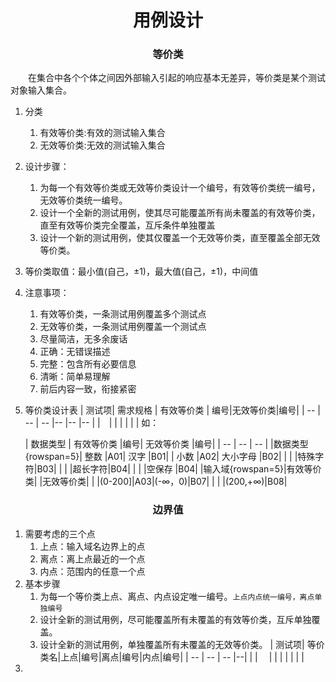 <style>
h1,h3{
    text-align:center
}
</style>

# 用例设计
### 等价类
&emsp;&emsp;在集合中各个个体之间因外部输入引起的响应基本无差异，等价类是某个测试对象输入集合。
1. 分类
    1. 有效等价类:有效的测试输入集合
    2. 无效等价类:无效的测试输入集合
2. 设计步骤：
    1. 为每一个有效等价类或无效等价类设计一个编号，有效等价类统一编号，无效等价类统一编号。
    2. 设计一个全新的测试用例，使其尽可能覆盖所有尚未覆盖的有效等价类，直至有效等价类完全覆盖，互斥条件单独覆盖
    3. 设计一个新的测试用例，使其仅覆盖一个无效等价类，直至覆盖全部无效等价类。
3. 等价类取值：最小值(自己，±1)，最大值(自己，±1)，中间值
4. 注意事项：
    1. 有效等价类，一条测试用例覆盖多个测试点
    2. 无效等价类，一条测试用例覆盖一个测试点
    3. 尽量简洁，无多余废话
    4. 正确：无错误描述
    5. 完整：包含所有必要信息
    6. 清晰：简单易理解
    7. 前后内容一致，衔接紧密
5. 等价类设计表
   | 测试项| 需求规格 | 有效等价类 | 编号|无效等价类|编号|
   | -- | -- | -- |-- |-- |-- |
   |&emsp;|   |   |  |  | |
   如：

   | 数据类型 | 有效等价类 |编号| 无效等价类 |编号|
   | -- | -- | -- |
|数据类型{rowspan=5}| 整数 |A01| 汉字 |B01| 
| 小数 |A02| 大小字母 |B02|
|      | |特殊字符|B03|
|      | |超长字符|B04|
|      | |空保存  |B04|
|输入域{rowspan=5}|有效等价类| |无效等价类| |
|(0-200]|A03|(-$\infty$，0)|B07|
|      |  |(200,+$\infty$)|B08|

### 边界值
1. 需要考虑的三个点
    1. 上点：输入域名边界上的点
    2. 离点：离上点最近的一个点
    3. 内点：范围内的任意一个点
2. 基本步骤
    1. 为每一个等价类上点、离点、内点设定唯一编号。`上点内点统一编号，离点单独编号`
    2. 设计全新的测试用例，尽可能覆盖所有未覆盖的有效等价类，互斥单独覆盖。
    3. 设计全新的测试用例，单独覆盖所有未覆盖的无效等价类。
       | 测试项| 等价类名|上点|编号|离点|编号|内点|编号|
       | -- | -- | -- |--|
       |    | &emsp;|  |  | |  |  | | 
3. 
